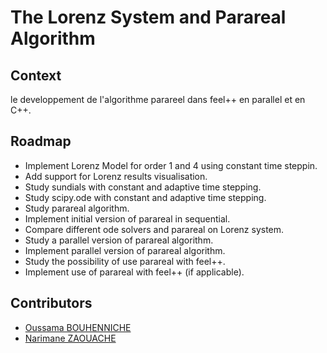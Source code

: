 # The Lorenz System and Parareal Algorithm

## Context
le developpement de l'algorithme parareel dans feel++ en parallel et en C++.

## Roadmap
- Implement Lorenz Model for order 1 and 4 using constant time steppin.
- Add support for Lorenz results visualisation.
- Study sundials with constant and adaptive time stepping.
- Study scipy.ode with constant and adaptive time stepping.
- Study parareal algorithm.
- Implement initial version of parareal in sequential.
- Compare different ode solvers and parareal on Lorenz system.
- Study a parallel version of parareal algorithm.
- Implement parallel version of parareal algorithm.
- Study the possibility of use parareal with feel++.
- Implement use of parareal with feel++ (if applicable).

## Contributors
- <a href="https://github.com/oussama-floor9" target="blank">Oussama BOUHENNICHE</a>
- <a href="https://github.com/zaouach" target="blank">Narimane ZAOUACHE</a>